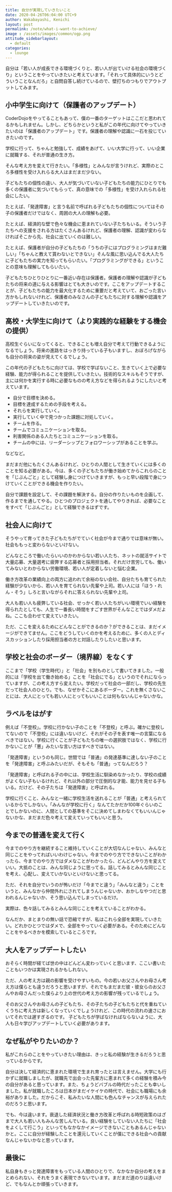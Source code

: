 ```yaml
---
title: 自分が実現していきたいこと
date: 2020-04-26T06:04:00 UTC+9
author: Wakabayashi, Kenichi
layout: post
permalink: /note/what-i-want-to-achieve/
image : /assets/images/common/ogp.png
attitude_sidebarlayout:
  - default
categories:
  - lounge
---
```

自分は「若い人が成長できる環境づくりと、若い人が出ていける社会の環境づくり」ということをやっていきたいと考えています。「それって具体的にいうとどういうことなんだろ」と自問自答し続けているので、壁打ちのつもりでアウトプットしてみます。

## 小中学生に向けて（保護者のアップデート）
CoderDojoをやってることもあって、僕の一番のターゲットはここだと思われてるかもしれません。しかし、どちらかというと私がこの年代に向けてやっていきたいのは「保護者のアップデート」です。保護者の理解や認識に一石を投じていきたいのです。

学校に行って、ちゃんと勉強して、成績をあげて、いい大学に行って、いい企業に就職する、それが普通の生き方。

そんな考え方を変えて行きたい。「多様性」とみんなが言うけれど、実際のところ多様性を受け入れらる大人はまだまだ少ない。

子どもたちの個性の違い、大人が気づいていない子どもたちの能力にひとりでも多くの保護者に気づいてもらって、真の意味での「多様性」を受け入れられる社会にしたい。

たとえば、「発達障害」と言う名前で呼ばれる子どもたちの個性についてはその子の保護者だけではなく、周囲の大人の理解も必要。

たとえば、経済的な壁で色々な機会に恵まれていない子たちもいる。そういう子たちへの支援をされる方はたくさんあるけれど、保護者の理解、認識が変わらなければそこから先、社会に出ていくのは難しい。

たとえば、保護者が自分の子どもたちの「うちの子にはプログラミングはまだ難しい」「ちゃんと教えて貰わないとできない」そんな風に思い込んでる大人たちに子どもたちの実力を知ってもらいたい。「プログラミングができる」ということの意味も理解してもらいたい。

子どもたちひとりひとりに一番近い存在は保護者。保護者の理解や認識が子どもたちの将来の道に与える影響はとても大きいのです。ここをアップデートすることが、子どもたちの能力を最大化するために重要だと考えていて、おごった言い方かもしれないけれど、保護者のみなさんの子どもたちに対する理解や認識をアップデートしていきたいのです。

## 高校・大学生に向けて（より実践的な経験をする機会の提供）
高校生ぐらいになってくると、できることも増え自分で考えて行動できるようになるでしょう。将来の進路をはっきり持っている子もいますし、おぼろげながらも自分の将来の姿が見えてくるでしょう。

この年代の子どもたちに向けては、学校で学ばないこと、生きていく上で必要な経験、能力が得られることを提供していきたい。技術的なスキルもそうですが、主には何かを実行する時に必要なものの考え方などを得られるようにしたいと考えています。

- 自分で目標を決める。
- 目標を達成するための手段を考える。
- それらを実行していく。
- 実行していく中で見つかった課題に対処していく。
- チームを作る。
- チームでコミュニケーションを取る。
- 利害関係のある人たちとコミュニケーションを取る。
- チームの中には、リーダーシップとフォロワーシップがあることを学ぶ。

などなど。

まだまだ他にもたくさんあるけれど、ひとりの人間として生きていくには多くのことを知る必要がある。今は、多くの子どもたちが働き始めてからこれらのことを「じぶんごと」として経験し身につけていきますが、もっと早い段階で身につけていくことができる機会を作りたい。

自分で課題を設定して、その課題を解決する。自分の作りたいものを企画して、作るまでを通してやる。ひとつのプロジェクトを通してやりきれば、必要なことをすべて「じぶんごと」として経験できるはずです。

## 社会人に向けて
そうやって育ってきた子どもたちがでていく社会が今まで通りでは意味が無い。社会ももっと変わらないといけない。

どんなところで働いたらいいのかわからない若い人たち、ネットの就活サイトで大量応募、大量選考に疲弊する応募者と採用担当者。それだけ苦労しても、働いてみないとわからない労働環境、若い人が定着しないと悩む企業。

働き方改革の業績向上の両方に追われて余裕のない会社、自分たちも育てられた経験が少ないから、若い人を育てられない先輩や上司。若い人には「ほう・れん・そう」しろと言いながらそれに答えられない先輩や上司。

大人も若い人も疲弊している社会、せっかく若い人たちがいい環境でいい経験を得られたとしても、人生で一番長い時間をすごす世界がそんなことではダメだよね。ここも合わせて変えていきたい。

ただ、ここを変えるためにどんなことができるのか？ができることは、まだイメージができてません。ここをどうしていくのかを考えるために、多くの人とディスカッションしたり採用担当者の方と対話したりしたいと思います。

## 学校と社会のボーダー（境界線）をなくす
ここまで「学校（学生時代）」と「社会」を別ものとして書いてきました。一般的には「学校を出て働き始める」ことを「社会にでる」というのでそれにならっていますが、この考え方すら変えたい。学校だって社会の一部だし、学校の先生だって社会人のひとり。でも、なぜかそこにあるボーダー。これを無くさないことには、大人にとっても若い人にとってもいいことは何もないんじゃないかな。

## ラベルをはがす
例えば「不登校」。学校に行かない子のことを「不登校」と呼ぶ。確かに登校してないので「不登校」には違いないけど、それがその子を表す唯一の言葉になるべきではない。学校に行くことが子どもたちの唯一の選択肢ではなく、学校に行かないことが「悪」みたいな言い方はすべきではない。

「発達障害」というのも同じ。世間では「普通」の発達基準に達しない子のことを「発達障害」と呼ぶみたいだが、そもそも「普通」ってなんだろう？

「発達障害」と呼ばれる子の中には、学校生活に馴染めなかったり、学校の成績がよくない子もいるけれど、それ以外の部分で圧倒的な才能、能力を見せる子もいる。だけど、その子たちは「発達障害」と呼ばれる。

学校に行くこと、みんなと一緒に学校生活を送れることが「普通」と考えられているからでしかない。「みんなが学校に行く」なんてたかだか100年ぐらいのことでしかないのに、人間としての基準をそこに決めてしまわなくてもいいんじゃないかな、まだまだ色々考えて変えていってもいいと思う。

## 今までの普通を変えて行く
今までのやり方を継続すること維持していくことが大切なんじゃない、みんなと同じことをやってればいいわけじゃない。今までのやり方でできないことがわかったら、今までのやり方ではダメなことがわかったら、どんどんやり方を変えていい。大抵のことは、みんな同じように思ってる。話してみるとみんな同じことを考え、心配し、変えていかないといけないと思ってる。

ただ、それを自分でいうのが怖いだけ「今までと違う」「みんなと違う」ことをいうと、みんなから仲間外れにされてしまうんじゃないか、おかしなやつだと思われるんじゃないか、そう思い込んでしまっているだけ。

実際は、色々話してみるとみんな同じことを考えていることがわかる。

なんだか、まとまりの無い話で恐縮ですが、私はこれら全部を実現していきたい。どれかひとつではダメで、全部をやっていく必要がある。そのためにどんなことをやるべきかを模索しているところです。

## 大人をアップデートしたい
おそらく時間が経てば世の中はどんどん変わっていくと思います、ここい書いたこともいつかは実現されるかもしれない。

ただ、人の考え方は親の影響を受けやすいもの。今の若いお父さんやお母さん考え方は僕らとも違うだろうと思いますが、それでもまだまだ彼・彼女らのお父さんやお母さんだった僕らより上の世代の考え方の影響が残っているでしょう。

そのお父さんやお母さんの子どもたち、その子たちの子どもたちと代を重ねていくうちに考え方は新しくなっていくでしょうけれど、この時代の流れの速さにおいてそれでは遅すぎるのです。
子どもたちが学ばなければならないように、大人も日々学びアップデートしていく必要があります。

## なぜ私がやりたいのか？
私がこれらのことをやっていきたい理由は、きっと私の経験が生きるだろうと思っているからです。

自分は決して経済的に恵まれた環境で生まれ育ったとは言えません。大学にも行かずに就職しましたが、就職先で出会った先輩方に恵まれて多くの経験を積み今の自分があると思っています。また、ちょうどバブルの時代だったことも幸いしました。私が就職したころは日本がまだイケイケの時代で、社会にも職場にも余裕がありました。だからこそ、私みたいな人間にも色んなチャンスが与えられたのだろうと思います。

でも、今は違います。衰退した経済状況と働き方改革と呼ばれる時短政策のはざまで大人も若い人もみんな苦しんでいる。良い経験をしていない人たちに「社会をよくして行こう」といってもなかなかイメージできないこともあるんじゃないかと。ここに自分が経験したことを還元していくことが僕にできる社会への貢献なんじゃないかなと思っています。

## 最後に
私自身もきっと発達障害をもっている人間のひとりで、なかなか自分の考えをまとめられない、それをうまく表現できないでいます。まだまだ道のりは遠いけど、でもなんとか頑張っていきます。